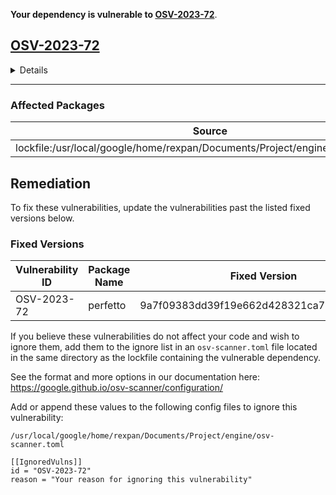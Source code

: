 **Your dependency is vulnerable to [OSV-2023-72](https://osv.dev/list?q=OSV-2023-72)**.

## [OSV-2023-72](https://osv.dev/vulnerability/OSV-2023-72)

<details>
<summary>Details</summary>

> OSS-Fuzz report: https://bugs.chromium.org/p/oss-fuzz/issues/detail?id=56057
> 
> ```
> Crash type: Heap-buffer-overflow WRITE 4
> Crash state:
> perfetto::trace_processor::TrackEventParser::ParseTrackDescriptor
> perfetto::trace_processor::TrackEventModule::ParseTracePacketData
> perfetto::trace_processor::ProtoTraceParser::ParseTracePacket
> ```
> 

</details>

---

### Affected Packages

| Source | Package Name | Package Version |
| --- | --- | --- |
| lockfile:/usr/local/google/home/rexpan/Documents/Project/engine/deps_flatten.txt | https://fuchsia.googlesource.com/third_party/android.googlesource.com/platform/external/perfetto | b8da07095979310818f0efde2ef3c69ea70d62c5 |

## Remediation

To fix these vulnerabilities, update the vulnerabilities past the listed fixed versions below.

### Fixed Versions

| Vulnerability ID | Package Name | Fixed Version |
| --- | --- | --- |
| OSV-2023-72 | perfetto | 9a7f09383dd39f19e662d428321ca708a2a600a3 |

If you believe these vulnerabilities do not affect your code and wish to ignore them, add them to the ignore list in an
`osv-scanner.toml` file located in the same directory as the lockfile containing the vulnerable dependency.

See the format and more options in our documentation here: https://google.github.io/osv-scanner/configuration/

Add or append these values to the following config files to ignore this vulnerability:


`/usr/local/google/home/rexpan/Documents/Project/engine/osv-scanner.toml`
```
[[IgnoredVulns]]
id = "OSV-2023-72"
reason = "Your reason for ignoring this vulnerability"
```
